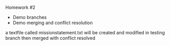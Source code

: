 Homework #2
- Demo branches
- Demo merging and conflict resolution

a textfile called missionstatement.txt will be created and modified in testing branch 
then merged with conflict resolved
